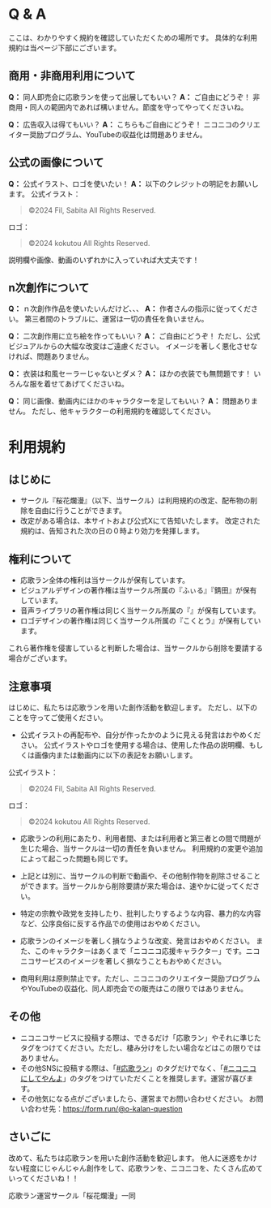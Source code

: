 # Q & A

ここは、わかりやすく規約を確認していただくための場所です。
具体的な利用規約は当ページ下部にございます。

## 商用・非商用利用について

**Q：** 同人即売会に応歌ランを使って出展してもいい？
**A：** ご自由にどうぞ！
非商用・同人の範囲内であれば構いません。節度を守ってやってくださいね。

**Q：** 広告収入は得てもいい？
**A：** こちらもご自由にどうぞ！
ニコニコのクリエイター奨励プログラム、YouTubeの収益化は問題ありません。

## 公式の画像について

**Q：** 公式イラスト、ロゴを使いたい！
**A：** 以下のクレジットの明記をお願いします。
公式イラスト：

> ©2024 Fil, Sabita All Rights Reserved.

ロゴ：

> ©2024 kokutou All Rights Reserved.

説明欄や画像、動画のいずれかに入っていれば大丈夫です！

## n次創作について

**Q：** ｎ次創作作品を使いたいんだけど、、、
**A：** 作者さんの指示に従ってください。
第三者間のトラブルに、運営は一切の責任を負いません。

**Q：** 二次創作用に立ち絵を作ってもいい？
**A：** ご自由にどうぞ！
ただし、公式ビジュアルからの大幅な改変はご遠慮ください。
イメージを著しく悪化させなければ、問題ありません。

**Q：** 衣装は和風セーラーじゃないとダメ？
**A：** ほかの衣装でも無問題です！
いろんな服を着せてあげてくださいね。

**Q：** 同じ画像、動画内にほかのキャラクターを足してもいい？
**A：** 問題ありません。
ただし、他キャラクターの利用規約を確認してください。

# 利用規約

## はじめに

- サークル『桜花爛漫』（以下、当サークル）は利用規約の改定、配布物の削除を自由に行うことができます。
- 改定がある場合は、本サイトおよび公式Xにて告知いたします。
  改定された規約は、告知された次の日の０時より効力を発揮します。

## 権利について

- 応歌ラン全体の権利は当サークルが保有しています。
- ビジュアルデザインの著作権は当サークル所属の『ふぃる』『錆田』が保有しています。
- 音声ライブラリの著作権は同じく当サークル所属の『』が保有しています。
- ロゴデザインの著作権は同じく当サークル所属の『こくとう』が保有しています。

これら著作権を侵害していると判断した場合は、当サークルから削除を要請する場合がございます。

## 注意事項

はじめに、私たちは応歌ランを用いた創作活動を歓迎します。
ただし、以下のことを守ってご使用ください。

- 公式イラストの再配布や、自分が作ったかのように見える発言はおやめください。
  公式イラストやロゴを使用する場合は、使用した作品の説明欄、もしくは画像内または動画内に以下の表記をお願いします。

公式イラスト：

> ©2024 Fil, Sabita All Rights Reserved.

ロゴ：

> ©2024 kokutou All Rights Reserved.

- 応歌ランの利用にあたり、利用者間、または利用者と第三者との間で問題が生じた場合、当サークルは一切の責任を負いません。
  利用規約の変更や追加によって起こった問題も同じです。

- 上記とは別に、当サークルの判断で動画や、その他制作物を削除させることができます。当サークルから削除要請が来た場合は、速やかに従ってください。
- 特定の宗教や政党を支持したり、批判したりするような内容、暴力的な内容など、公序良俗に反する作品での使用はおやめください。
- 応歌ランのイメージを著しく損なうような改変、発言はおやめください。
  また、このキャラクターはあくまで「ニコニコ応援キャラクター」です。ニコニコサービスのイメージを著しく損なうこともおやめください。

- 商用利用は原則禁止です。ただし、ニコニコのクリエイター奨励プログラムやYouTubeの収益化、同人即売会での販売はこの限りではありません。

## その他

- ニコニコサービスに投稿する際は、できるだけ「応歌ラン」やそれに準じたタグをつけてください。ただし、棲み分けをしたい場合などはこの限りではありません。
- その他SNSに投稿する際は、「[#応歌ラン](https://twitter.com/intent/tweet?hashtags=応歌ラン)」のタグだけでなく、「[#ニコニコにしてやんよ]("https://twitter.com/intent/tweet?hashtags=ニコニコにしてやんよ)」のタグをつけていただくことを推奨します。運営が喜びます。
- その他気になる点がございましたら、運営までお問い合わせください。
  お問い合わせ先：<https://form.run/@o-kalan-question>

## さいごに

改めて、私たちは応歌ランを用いた創作活動を歓迎します。
他人に迷惑をかけない程度にじゃんじゃん創作をして、応歌ランを、ニコニコを、たくさん広めていってくださいね！！

応歌ラン運営サークル「桜花爛漫」一同
